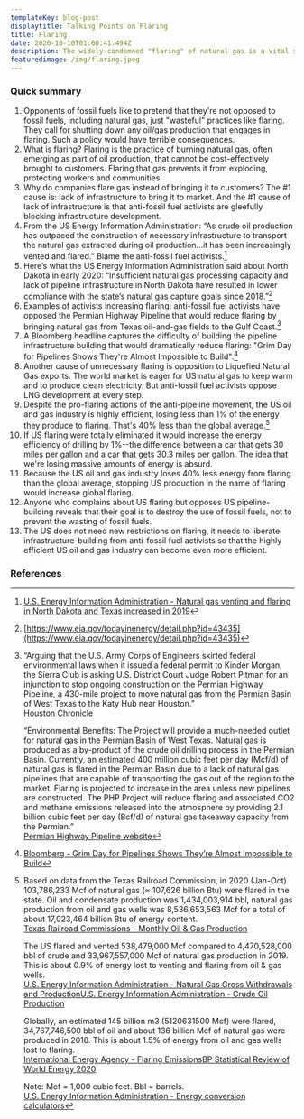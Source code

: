 ```yaml
---
templateKey: blog-post
displaytitle: Talking Points on Flaring
title: Flaring
date: 2020-10-10T01:00:41.494Z
description: The widely-condemned "flaring" of natural gas is a vital safety measure that decreases the energy efficiency of US drilling by less than 1%. And that number would be far lower without the infrastructure-blocking of anti-fossil fuel activists who claim to oppose flaring.
featuredimage: /img/flaring.jpeg
---
```


### Quick summary

1. Opponents of fossil fuels like to pretend that they're not opposed to fossil fuels, including natural gas, just "wasteful" practices like flaring. They call for shutting down any oil/gas production that engages in flaring. Such a policy would have terrible consequences.
2. What is flaring? Flaring is the practice of burning natural gas, often emerging as part of oil production, that cannot be cost-effectively brought to customers. Flaring that gas prevents it from exploding, protecting workers and communities.
3. Why do companies flare gas instead of bringing it to customers? The #1 cause is: lack of infrastructure to bring it to market. And the #1 cause of lack of infrastructure is that anti-fossil fuel activists are gleefully blocking infrastructure development.
4. From the US Energy Information Administration: “As crude oil production has outpaced the construction of necessary infrastructure to transport the natural gas extracted during oil production...it has been increasingly vented and flared.” Blame the anti-fossil fuel activists.[^1]
5. Here’s what the US Energy Information Administration said about North Dakota in early 2020: “Insufficient natural gas processing capacity and lack of pipeline infrastructure in North Dakota have resulted in lower compliance with the state’s natural gas capture goals since 2018.”[^2]
6. Examples of activists increasing flaring: anti-fossil fuel activists have opposed the Permian Highway Pipeline that would reduce flaring by bringing natural gas from Texas oil-and-gas fields to the Gulf Coast.[^3]
7. A Bloomberg headline captures the difficulty of building the pipeline infrastructure building that would dramatically reduce flaring: "Grim Day for Pipelines Shows They're Almost Impossible to Build".[^4]
8. Another cause of unnecessary flaring is opposition to Liquefied Natural Gas exports. The world market is eager for US natural gas to keep warm and to produce clean electricity. But anti-fossil fuel activists oppose LNG development at every step.
9. Despite the pro-flaring actions of the anti-pipeline movement, the US oil and gas industry is highly efficient, losing less than 1% of the energy they produce to flaring. That's 40% less than the global average.[^5]
10. If US flaring were totally eliminated it would increase the energy efficiency of drilling by 1%--the difference between a car that gets 30 miles per gallon and a car that gets 30.3 miles per gallon. The idea that we're losing massive amounts of energy is absurd.
11. Because the US oil and gas industry loses 40% less energy from flaring than the global average, stopping US production in the name of flaring would increase global flaring.
12. Anyone who complains about US flaring but opposes US pipeline-building reveals that their goal is to destroy the use of fossil fuels, not to prevent the wasting of fossil fuels.
13. The US does not need new restrictions on flaring, it needs to liberate infrastructure-building from anti-fossil fuel activists so that the highly efficient US oil and gas industry can become even more efficient.

### References

[^1]: [U.S. Energy Information Administration - Natural gas venting and flaring in North Dakota and Texas increased in 2019](https://www.eia.gov/todayinenergy/detail.php?id=46176)

[^2]: [https://www.eia.gov/todayinenergy/detail.php?id=43435](https://www.eia.gov/todayinenergy/detail.php?id=43435)

[^3]:

    “Arguing that the U.S. Army Corps of Engineers skirted federal environmental laws when it issued a federal permit to Kinder Morgan, the Sierra Club is asking U.S. District Court Judge Robert Pitman for an injunction to stop ongoing construction on the Permian Highway Pipeline, a 430-mile project to move natural gas from the Permian Basin of West Texas to the Katy Hub near Houston.”\
    [Houston Chronicle](https://www.houstonchronicle.com/business/energy/article/Kinder-Morgan-Texas-Hill-Country-pipeline-billion-15358513.php)

    “Environmental Benefits: The Project will provide a much-needed outlet for natural gas in the Permian Basin of West Texas. Natural gas is produced as a by-product of the crude oil drilling process in the Permian Basin. Currently, an estimated 400 million cubic feet per day (Mcf/d) of natural gas is flared in the Permian Basin due to a lack of natural gas pipelines that are capable of transporting the gas out of the region to the market. Flaring is projected to increase in the area unless new pipelines are constructed. The PHP Project will reduce flaring and associated CO2 and methane emissions released into the atmosphere by providing 2.1 billion cubic feet per day (Bcf/d) of natural gas takeaway capacity from the Permian.”\
    [Permian Highway Pipeline website](https://phpproject.com/faqs/)

[^4]: [Bloomberg - Grim Day for Pipelines Shows They’re Almost Impossible to Build](https://www.bloomberg.com/news/articles/2020-07-06/demise-of-gas-project-shows-u-s-pipelines-becoming-unbuildable)

[^5]:

    Based on data from the Texas Railroad Commission, in 2020 (Jan-Oct) 103,786,233 Mcf of natural gas (≈ 107,626 billion Btu) were flared in the state. Oil and condensate production was 1,434,003,914 bbl, natural gas production from oil and gas wells was 8,536,653,563 Mcf for a total of about 17,023,464 billion Btu of energy content.\
    [Texas Railroad Commissions - Monthly Oil & Gas Production](https://www.rrc.state.tx.us/oil-and-gas/research-and-statistics/production-data/texas-monthly-oil-gas-production/)

    The US flared and vented 538,479,000 Mcf compared to 4,470,528,000 bbl of crude and 33,967,557,000 Mcf of natural gas production in 2019. This is about 0.9% of energy lost to venting and flaring from oil & gas wells.\
    [U.S. Energy Information Administration - Natural Gas Gross Withdrawals and Production](https://www.eia.gov/dnav/ng/ng_prod_sum_dc_NUS_mmcf_a.htm)[U.S. Energy Information Administration - Crude Oil Production](https://www.eia.gov/dnav/pet/pet_crd_crpdn_adc_mbbl_a.htm)

    Globally, an estimated 145 billion m3 (5120631500 Mcf) were flared, 34,767,746,500 bbl of oil and about 136 billion Mcf of natural gas were produced in 2018. This is about 1.5% of energy from oil and gas wells lost to flaring.\
    [International Energy Agency - Flaring Emissions](https://www.iea.org/reports/flaring-emissions)[BP Statistical Review of World Energy 2020](https://www.bp.com/en/global/corporate/energy-economics/statistical-review-of-world-energy.html)

    Note: Mcf = 1,000 cubic feet. Bbl = barrels.\
    [U.S. Energy Information Administration - Energy conversion calculators](https://www.eia.gov/energyexplained/units-and-calculators/energy-conversion-calculators.php)